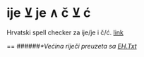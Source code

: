 ije &#x22bb; je &and; č &#x22bb; ć
==

Hrvatski spell checker za ije/je i č/ć. [link](http://alojzije.github.io/ije-ili-je)

==
######_*Većina riječi preuzeta sa [EH.Txt](http://www.igaly.org/rjecnik-hrvatskih-jezika/pages/eh.txt.php)_
